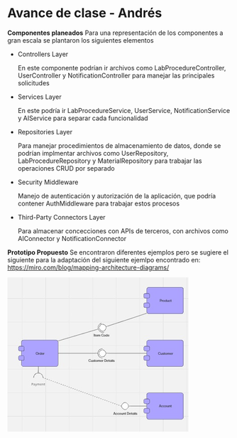 # Avance de clase - Andrés

**Componentes planeados**
Para una representación de los componentes a gran escala se plantaron los siguientes elementos
- Controllers Layer
  
    En este componente podrían ir archivos como LabProcedureController, UserController y NotificationController para manejar las principales solicitudes
  
- Services Layer
  
    En este podría ir LabProcedureService, UserService, NotificationService y AIService para separar cada funcionalidad

- Repositories Layer
  
    Para manejar procedimientos de almacenamiento de datos, donde se podrían implmentar archivos como UserRepository, LabProcedureRepository y MaterialRepository para trabajar las operaciones CRUD por separado
  
- Security Middleware
  
    Manejo de autenticación y autorización de la aplicación, que podría contener AuthMiddleware para trabajar estos procesos

- Third-Party Connectors Layer
  
    Para almacenar concecciones con APIs de terceros, con archivos como AIConnector y NotificationConnector
    
**Prototipo Propuesto**
Se encontraron diferentes ejemplos pero se sugiere el siguiente para la adaptación del siguiente ejemlpo encontrado en: https://miro.com/blog/mapping-architecture-diagrams/

![diagrama](ejemplo_diagrama.jpg)


